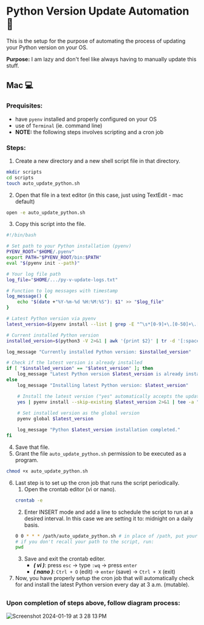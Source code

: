 # Python Version Update Automation :rocket:

This is the setup for the purpose of automating the process of updating your Python version on your OS.

**Purpose:** I am lazy and don't feel like always having to manually update this stuff.

## Mac :computer:

### Prequisites:

- have `pyenv` installed and properly configured on your OS
- use of `Terminal` (ie. command line)
- **NOTE:** the following steps involves scripting and a cron job

### Steps:

1. Create a new directory and a new shell script file in that directory.

```bash
mkdir scripts
cd scripts
touch auto_update_python.sh
```

2. Open that file in a text editor (in this case, just using TextEdit - mac default)

```bash
open -e auto_update_python.sh
```

3. Copy this script into the file.

```bash
#!/bin/bash

# Set path to your Python installation (pyenv)
PYENV_ROOT="$HOME/.pyenv"
export PATH="$PYENV_ROOT/bin:$PATH"
eval "$(pyenv init --path)"

# Your log file path
log_file="$HOME/.../py-v-update-logs.txt"

# Function to log messages with timestamp
log_message() {
    echo "$(date +"%Y-%m-%d %H:%M:%S"): $1" >> "$log_file"
}

# Latest Python version via pyenv
latest_version=$(pyenv install --list | grep -E "^\s*[0-9]+\.[0-50]+\.[0-50]+$" | tail -n 1 | tr -d '[:space:]') # remove spaces

# Current installed Python version
installed_version=$(python3 -V 2>&1 | awk '{print $2}' | tr -d '[:space:]') # remove spaces

log_message "Currently installed Python version: $installed_version"

# Check if the latest version is already installed
if [ "$installed_version" == "$latest_version" ]; then
    log_message "Latest Python version $latest_version is already installed. No action needed."
else
    log_message "Installing latest Python version: $latest_version"

    # Install the latest version ("yes" automatically accepts the update)
    yes | pyenv install --skip-existing $latest_version 2>&1 | tee -a "$log_file"
    
    # Set installed version as the global version
    pyenv global $latest_version

    log_message "Python $latest_version installation completed."
fi
```

4. Save that file.
5. Grant the file `auto_update_python.sh` permission to be executed as a program.

```bash
chmod +x auto_update_python.sh
```

6. Last step is to set up the cron job that runs the script periodically.
   1. Open the crontab editor (vi or nano).
   ```bash
   crontab -e
   ```
   2. Enter INSERT mode and add a line to schedule the script to run at a desired interval. In this case we are setting it to: midnight on a daily basis.
   ```bash
   0 0 * * * /path/auto_update_python.sh # in place of /path, put your path
   # if you don't recall your path to the script, run:
   pwd
   ```
   3. Save and exit the crontab editer.
      - **_( vi )_**: press `esc` -> type `:wq` -> press `enter`
      - **_( nano )_**: `Ctrl + O` (edit) -> `enter` (save) -> `Ctrl + X` (exit)
7. Now, you have properly setup the cron job that will automatically check for and install the latest Python version every day at 3 a.m. (mutable).

##
### Upon completion of steps above, follow diagram process:
![Screenshot 2024-01-19 at 3 28 13 PM](https://github.com/chrisyan04/automation_scripts/assets/86560918/42243b32-811b-4e2b-a945-ba7c9cedce5b)
